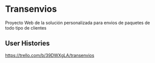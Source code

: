 # Transenvios

Proyecto Web de la solución personalizada para envios de paquetes de todo tipo de clientes

## User Histories

https://trello.com/b/39DWXgLA/transenvios